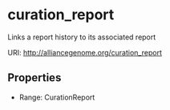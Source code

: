 # curation_report

Links a report history to its associated report

URI: http://alliancegenome.org/curation_report



<!-- no inheritance hierarchy -->


## Properties

 * Range: CurationReport


